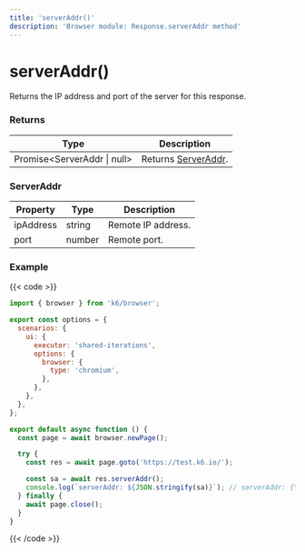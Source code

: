 ```yaml
---
title: 'serverAddr()'
description: 'Browser module: Response.serverAddr method'
---
```


# serverAddr()

Returns the IP address and port of the server for this response.

### Returns

| Type                        | Description                        |
| --------------------------- | ---------------------------------- |
| Promise<ServerAddr \| null> | Returns [ServerAddr](#serveraddr). |

### ServerAddr

| Property  | Type   | Description        |
| --------- | ------ | ------------------ |
| ipAddress | string | Remote IP address. |
| port      | number | Remote port.       |

### Example

{{< code >}}

```javascript
import { browser } from 'k6/browser';

export const options = {
  scenarios: {
    ui: {
      executor: 'shared-iterations',
      options: {
        browser: {
          type: 'chromium',
        },
      },
    },
  },
};

export default async function () {
  const page = await browser.newPage();

  try {
    const res = await page.goto('https://test.k6.io/');

    const sa = await res.serverAddr();
    console.log(`serverAddr: ${JSON.stringify(sa)}`); // serverAddr: {"ip_address":"18.208.91.74","port":443}
  } finally {
    await page.close();
  }
}
```

{{< /code >}}
